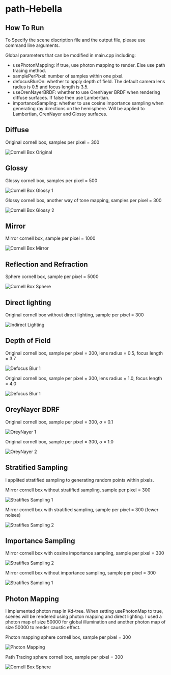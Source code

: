 # path-Hebella

## How To Run
To Specify the scene discription file and the output file, please use command line arguments.

Global parameters that can be modified in main.cpp including:
* usePhotonMapping: if true, use photon mapping to render. Else use path tracing method.
* samplePerPixel: number of samples within one pixel.
* defocusBlurOn: whether to apply depth of field. The default camera lens radius is 0.5 and focus length is 3.5.
* useOrenNayerBRDF: whether to use OrenNayer BRDF when rendering diffuse surfaces. If false then use Lambertian.
* importanceSampling: whether to use cosine importance sampling when generating ray directions on the hemisphere. Will be applied to Lambertian, OrenNayer and Glossy surfaces.

## Diffuse
Original cornell box, samples per pixel = 300

![Cornell Box Original](https://github.com/brown-cs-224/path-Hebella/blob/master/output/result/cornell-original-300spp.png)

## Glossy
Glossy cornell box, samples per pixel = 500

![Cornell Box Glossy 1](https://github.com/brown-cs-224/path-Hebella/blob/master/output/result/cornell-glossy-500spp.png)

Glossy cornell box, another way of tone mapping, samples per pixel = 300

![Cornell Box Glossy 2](https://github.com/brown-cs-224/path-Hebella/blob/master/output/result/cornell-glossy-tonemapping.png)

## Mirror
Mirror cornell box, sample per pixel = 1000

![Cornell Box Mirror](https://github.com/brown-cs-224/path-Hebella/blob/master/output/result/cornell-mirror-1000spp.png)

## Reflection and Refraction
Sphere cornell box, sample per pixel = 5000

![Cornell Box Sphere](https://github.com/brown-cs-224/path-Hebella/blob/master/output/result/cornell-sphere-5000spp.png)

## Direct lighting
Original cornell box without direct lighting, sample per pixel = 300

![Indirect Lighting](https://github.com/brown-cs-224/path-Hebella/blob/master/output/result/cornell-original-indirect.png)

## Depth of Field
Original cornell box, sample per pixel = 300, lens radius = 0.5, focus length = 3.7

![Defocus Blur 1](https://github.com/brown-cs-224/path-Hebella/blob/master/output/cornell-0.5-3.7-300spp.png)

Original cornell box, sample per pixel = 300, lens radius = 1.0, focus length = 4.0

![Defocus Blur 1](https://github.com/brown-cs-224/path-Hebella/blob/master/output/cornell-1.0-4.0-300spp.png)

## OreyNayer BDRF
Original cornell box, sample per pixel = 300, $\sigma$ = 0.1

![OreyNayer 1](https://github.com/brown-cs-224/path-Hebella/blob/master/output/result/cornell-oney-0.1-300spp.png)

Original cornell box, sample per pixel = 300, $\sigma$ = 1.0

![OreyNayer 2](https://github.com/brown-cs-224/path-Hebella/blob/master/output/result/cornell-oney-1.0-300spp.png)

## Stratified Sampling
I applited stratified sampling to generating random points within pixels.

Mirror cornell box without stratified sampling, sample per pixel = 300

![Stratifies Sampling 1](https://github.com/brown-cs-224/path-Hebella/blob/master/output/result/cornell-mirror-300spp.png)

Mirror cornell box with stratified sampling, sample per pixel = 300 (fewer noises)

![Stratifies Sampling 2](https://github.com/brown-cs-224/path-Hebella/blob/master/output/result/cornell-mirror-300spp-stratified.png)

## Importance Sampling
Mirror cornell box with cosine importance sampling, sample per pixel = 300

![Stratifies Sampling 2](https://github.com/brown-cs-224/path-Hebella/blob/master/output/result/cornell-mirror-300spp-cosine.png)

Mirror cornell box without importance sampling, sample per pixel = 300

![Stratifies Sampling 1](https://github.com/brown-cs-224/path-Hebella/blob/master/output/result/cornell-mirror-300spp.png)

## Photon Mapping
I implemented photon map in Kd-tree. When setting usePhotonMap to true, scenes will be rendered using photon mapping and direct lighting. I used a photon map of size 50000
for global illumination and another photon map of size 50000 to render caustic effect.

Photon mapping sphere cornell box, sample per pixel = 300

![Photon Mapping](https://github.com/brown-cs-224/path-Hebella/blob/master/output/result/cornell-sphere-300spp-photon.png)

Path Tracing sphere cornell box, sample per pixel = 300

![Cornell Box Sphere](https://github.com/brown-cs-224/path-Hebella/blob/master/output/result/cornell-sphere-300spp.png)

